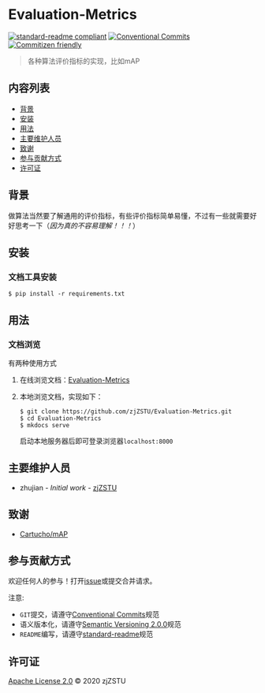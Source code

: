# Evaluation-Metrics

[![standard-readme compliant](https://img.shields.io/badge/standard--readme-OK-green.svg?style=flat-square)](https://github.com/RichardLitt/standard-readme) [![Conventional Commits](https://img.shields.io/badge/Conventional%20Commits-1.0.0-yellow.svg)](https://conventionalcommits.org) [![Commitizen friendly](https://img.shields.io/badge/commitizen-friendly-brightgreen.svg)](http://commitizen.github.io/cz-cli/)

> 各种算法评价指标的实现，比如mAP

## 内容列表

- [背景](#背景)
- [安装](#安装)
- [用法](#用法)
- [主要维护人员](#主要维护人员)
- [致谢](#致谢)
- [参与贡献方式](#参与贡献方式)
- [许可证](#许可证)

## 背景

做算法当然要了解通用的评价指标，有些评价指标简单易懂，不过有一些就需要好好思考一下（*因为真的不容易理解！！！*）

## 安装

### 文档工具安装

```
$ pip install -r requirements.txt
```

## 用法

### 文档浏览

有两种使用方式

1. 在线浏览文档：[Evaluation-Metrics]()

2. 本地浏览文档，实现如下：

    ```
    $ git clone https://github.com/zjZSTU/Evaluation-Metrics.git
    $ cd Evaluation-Metrics
    $ mkdocs serve
    ```
    启动本地服务器后即可登录浏览器`localhost:8000`

## 主要维护人员

* zhujian - *Initial work* - [zjZSTU](https://github.com/zjZSTU)

## 致谢

* [Cartucho/mAP](https://github.com/Cartucho/mAP)

## 参与贡献方式

欢迎任何人的参与！打开[issue](https://github.com/zjZSTU/Evaluation-Metrics/issues)或提交合并请求。

注意:

* `GIT`提交，请遵守[Conventional Commits](https://www.conventionalcommits.org/en/v1.0.0-beta.4/)规范
* 语义版本化，请遵守[Semantic Versioning 2.0.0](https://semver.org)规范
* `README`编写，请遵守[standard-readme](https://github.com/RichardLitt/standard-readme)规范

## 许可证

[Apache License 2.0](LICENSE) © 2020 zjZSTU
